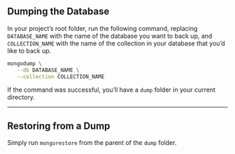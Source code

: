 ## Dumping the Database
In your project’s root folder, run the following command, replacing `DATABASE_NAME` with the name of the database you want to back up, and `COLLECTION_NAME` with the name of the collection in your database that you’d like to back up.

```bash
mongodump \
   --db DATABASE_NAME \
   --collection COLLECTION_NAME
```

If the command was successful, you’ll have a `dump` folder in your current directory.

---

## Restoring from a Dump
Simply run `mongorestore` from the parent of the `dump` folder.
